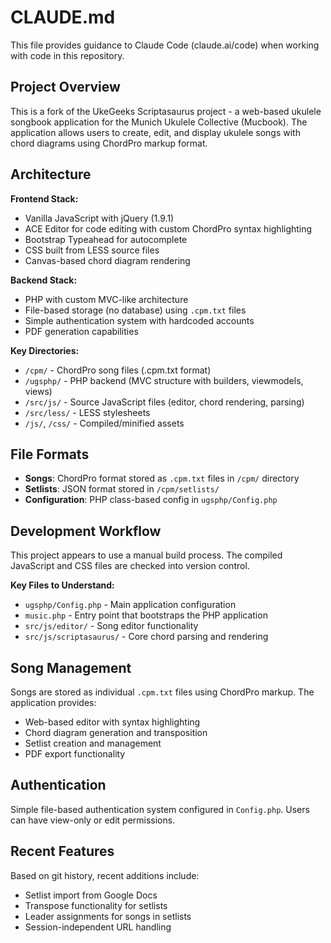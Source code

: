 # CLAUDE.md

This file provides guidance to Claude Code (claude.ai/code) when working with code in this repository.

## Project Overview

This is a fork of the UkeGeeks Scriptasaurus project - a web-based ukulele songbook application for the Munich Ukulele Collective (Mucbook). The application allows users to create, edit, and display ukulele songs with chord diagrams using ChordPro markup format.

## Architecture

**Frontend Stack:**
- Vanilla JavaScript with jQuery (1.9.1)
- ACE Editor for code editing with custom ChordPro syntax highlighting
- Bootstrap Typeahead for autocomplete
- CSS built from LESS source files
- Canvas-based chord diagram rendering

**Backend Stack:**
- PHP with custom MVC-like architecture
- File-based storage (no database) using `.cpm.txt` files
- Simple authentication system with hardcoded accounts
- PDF generation capabilities

**Key Directories:**
- `/cpm/` - ChordPro song files (.cpm.txt format)
- `/ugsphp/` - PHP backend (MVC structure with builders, viewmodels, views)
- `/src/js/` - Source JavaScript files (editor, chord rendering, parsing)
- `/src/less/` - LESS stylesheets
- `/js/`, `/css/` - Compiled/minified assets

## File Formats

- **Songs**: ChordPro format stored as `.cpm.txt` files in `/cpm/` directory
- **Setlists**: JSON format stored in `/cpm/setlists/`
- **Configuration**: PHP class-based config in `ugsphp/Config.php`

## Development Workflow

This project appears to use a manual build process. The compiled JavaScript and CSS files are checked into version control.

**Key Files to Understand:**
- `ugsphp/Config.php` - Main application configuration
- `music.php` - Entry point that bootstraps the PHP application
- `src/js/editor/` - Song editor functionality
- `src/js/scriptasaurus/` - Core chord parsing and rendering

## Song Management

Songs are stored as individual `.cpm.txt` files using ChordPro markup. The application provides:
- Web-based editor with syntax highlighting
- Chord diagram generation and transposition
- Setlist creation and management
- PDF export functionality

## Authentication

Simple file-based authentication system configured in `Config.php`. Users can have view-only or edit permissions.

## Recent Features

Based on git history, recent additions include:
- Setlist import from Google Docs
- Transpose functionality for setlists
- Leader assignments for songs in setlists
- Session-independent URL handling